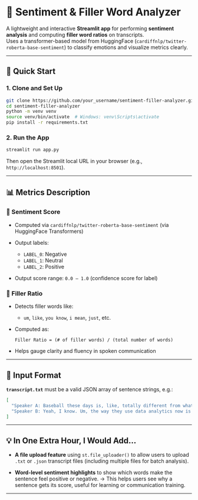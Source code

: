 # 📝 Sentiment & Filler Word Analyzer

A lightweight and interactive **Streamlit app** for performing **sentiment analysis** and computing **filler word ratios** on transcripts.  
Uses a transformer-based model from HuggingFace (`cardiffnlp/twitter-roberta-base-sentiment`) to classify emotions and visualize metrics clearly.

---

## 🚀 Quick Start

### 1. Clone and Set Up

```bash
git clone https://github.com/your_username/sentiment-filler-analyzer.git
cd sentiment-filler-analyzer
python -m venv venv
source venv/bin/activate  # Windows: venv\Scripts\activate
pip install -r requirements.txt
````

### 2. Run the App

```bash
streamlit run app.py
```

Then open the Streamlit local URL in your browser (e.g., `http://localhost:8501`).

---

## 📊 Metrics Description

### 🔹 Sentiment Score

* Computed via `cardiffnlp/twitter-roberta-base-sentiment` (via HuggingFace Transformers)
* Output labels:

  * `LABEL_0`: Negative
  * `LABEL_1`: Neutral
  * `LABEL_2`: Positive
* Output score range: `0.0 – 1.0` (confidence score for label)

### 🔹 Filler Ratio

* Detects filler words like:

  * `um`, `like`, `you know`, `i mean`, `just`, etc.
* Computed as:

  ```
  Filler Ratio = (# of filler words) / (total number of words)
  ```
* Helps gauge clarity and fluency in spoken communication

---

## 📂 Input Format

**`transcript.txt`** must be a valid JSON array of sentence strings, e.g.:

```json
[
  "Speaker A: Baseball these days is, like, totally different from what it used to be.",
  "Speaker B: Yeah, I know. Um, the way they use data analytics now is kind of insane."
]
```

---

## 💡 In One Extra Hour, I Would Add…

* **A file upload feature** using `st.file_uploader()` to allow users to upload `.txt` or `.json` transcript files (including multiple files for batch analysis).

* **Word-level sentiment highlights** to show which words make the sentence feel positive or negative.
→ This helps users see why a sentence gets its score, useful for learning or communication training.
---